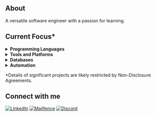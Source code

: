 ## About

A versatile software engineer with a passion for learning.

## Current Focus*

<details>
<summary><strong>Programming Languages</strong></summary>

- Java <img src="https://raw.githubusercontent.com/devicons/devicon/master/icons/java/java-original.svg" alt="Java" width="20" height="20"/>
- C# <img src="https://raw.githubusercontent.com/devicons/devicon/master/icons/csharp/csharp-original.svg" alt="C#" width="20" height="20"/>
- TypeScript <img src="https://raw.githubusercontent.com/devicons/devicon/master/icons/typescript/typescript-original.svg" alt="TypeScript" width="20" height="20"/>
- Kotlin <img src="https://www.vectorlogo.zone/logos/kotlinlang/kotlinlang-icon.svg" alt="Kotlin" width="20" height="20"/>
- Python <img src="https://www.vectorlogo.zone/logos/python/python-icon.svg" alt="Python" width="20" height="20"/>
- Golang <img src="https://raw.githubusercontent.com/devicons/devicon/master/icons/go/go-original.svg" alt="Golang" width="20" height="20"/>

</details>

<details>
<summary><strong>Tools and Platforms</strong></summary>

- Git <img src="https://www.vectorlogo.zone/logos/git-scm/git-scm-icon.svg" alt="Git" width="20" height="20"/>
- Docker <img src="https://raw.githubusercontent.com/devicons/devicon/master/icons/docker/docker-original-wordmark.svg" alt="Docker" width="20" height="20"/>
- .NET <img src="https://raw.githubusercontent.com/devicons/devicon/master/icons/dot-net/dot-net-original.svg" alt=".NET" width="20" height="20"/>
- Linux (Debian) <img src="https://raw.githubusercontent.com/devicons/devicon/master/icons/linux/linux-original.svg" alt="Linux" width="20" height="20"/>

</details>

<details>
<summary><strong>Databases</strong></summary>

- MongoDB <img src="https://raw.githubusercontent.com/devicons/devicon/master/icons/mongodb/mongodb-original-wordmark.svg" alt="MongoDB" width="20" height="20"/>
- Redis <img src="https://raw.githubusercontent.com/devicons/devicon/master/icons/redis/redis-original-wordmark.svg" alt="Redis" width="20" height="20"/>
- MySQL <img src="https://raw.githubusercontent.com/devicons/devicon/master/icons/mysql/mysql-original-wordmark.svg" alt="MySQL" width="20" height="20"/>

</details>

<details>
<summary><strong>Automation</strong></summary>

- Playwright <img src="https://seeklogo.com/images/P/playwright-logo-22FA8B9E63-seeklogo.com.png" alt="Playwright" width="20" height="20"/>
- Selenium <img src="https://raw.githubusercontent.com/devicons/devicon/master/icons/selenium/selenium-original.svg" alt="Selenium" width="20" height="20"/>
- Puppeteer <img src="https://static-00.iconduck.com/assets.00/puppeteer-icon-342x512-udcyam91.png" alt="Puppeteer" width="20" height="20"/>
- Cypress <img src="https://static-00.iconduck.com/assets.00/cypress-icon-512x511-29zvfts6.png" alt="Cypress" width="20" height="20"/>

</details>

*Details of significant projects are likely restricted by Non-Disclosure Agreements.

## Connect with me

<a href="https://www.linkedin.com/in/aaronbotto" title="Connect on LinkedIn"><img src="https://static-00.iconduck.com/assets.00/linkedin-icon-512x512-vkm0drb1.png" alt="LinkedIn" width="64" height="64"></a>
<a href="mailto:aaron@kaxon.dev" title="Send an email"><img src="https://static-00.iconduck.com/assets.00/mailfence-icon-512x512-5t4r9qeo.png" alt="Mailfence" width="64" height="64"></a>
<a href="https://github.com/kaxlabs" title="Username: Kaxon"><img src="https://static-00.iconduck.com/assets.00/discord-icon-512x512-xtx725no.png" alt="Discord" width="64" height="64"></a>

